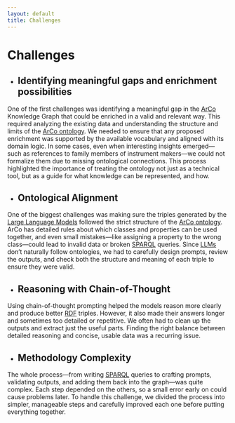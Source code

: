 ```yaml
---
layout: default
title: Challenges  
---
```


# Challenges  

- ## Identifying meaningful gaps and enrichment possibilities
One of the first challenges was identifying a meaningful gap in the <a href="http://wit.istc.cnr.it/arco">ArCo</a> Knowledge Graph that could be enriched in a valid and relevant way. This required analyzing the existing data and understanding the structure and limits of the <a href="http://wit.istc.cnr.it/arco/lode/extract?lang=en&url=https://raw.githubusercontent.com/ICCD-MiBACT/ArCo/master/ArCo-release/ontologie/arco/arco.owl">ArCo ontology</a>. We needed to ensure that any proposed enrichment was supported by the available vocabulary and aligned with its domain logic. In some cases, even when interesting insights emerged—such as references to family members of instrument makers—we could not formalize them due to missing ontological connections. This process highlighted the importance of treating the ontology not just as a technical tool, but as a guide for what knowledge can be represented, and how. 

- ## Ontological Alignment
One of the biggest challenges was making sure the triples generated by the <a href="https://en.wikipedia.org/wiki/Large_language_model">Large Language Models</a> followed the strict structure of the <a href="http://wit.istc.cnr.it/arco/lode/extract?lang=en&url=https://raw.githubusercontent.com/ICCD-MiBACT/ArCo/master/ArCo-release/ontologie/arco/arco.owl">ArCo ontology</a>. ArCo has detailed rules about which classes and properties can be used together, and even small mistakes—like assigning a property to the wrong class—could lead to invalid data or broken <a href="https://dati.cultura.gov.it/sparql">SPARQL</a> queries. Since <a href="https://en.wikipedia.org/wiki/Large_language_model">LLMs</a> don’t naturally follow ontologies, we had to carefully design prompts, review the outputs, and check both the structure and meaning of each triple to ensure they were valid.

- ## Reasoning with Chain-of-Thought
Using chain-of-thought prompting helped the models reason more clearly and produce better <a href="https://en.wikipedia.org/wiki/Resource_Description_Framework">RDF</a> triples. However, it also made their answers longer and sometimes too detailed or repetitive. We often had to clean up the outputs and extract just the useful parts. Finding the right balance between detailed reasoning and concise, usable data was a recurring issue.

- ## Methodology Complexity
The whole process—from writing <a href="https://dati.cultura.gov.it/sparql">SPARQL</a> queries to crafting prompts, validating outputs, and adding them back into the graph—was quite complex. Each step depended on the others, so a small error early on could cause problems later. To handle this challenge, we divided the process into simpler, manageable steps and carefully improved each one before putting everything together.


